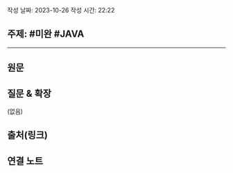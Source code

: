 작성 날짜: 2023-10-26
작성 시간: 22:22

## 주제: #미완 #JAVA 

----
## 원문


## 질문 & 확장

(없음)

## 출처(링크)


## 연결 노트










